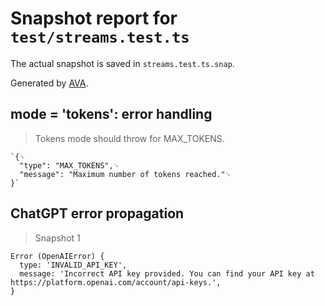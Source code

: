 # Snapshot report for `test/streams.test.ts`

The actual snapshot is saved in `streams.test.ts.snap`.

Generated by [AVA](https://avajs.dev).

## mode = 'tokens': error handling

> Tokens mode should throw for MAX_TOKENS.

    `{␊
      "type": "MAX_TOKENS",␊
      "message": "Maximum number of tokens reached."␊
    }`

## ChatGPT error propagation

> Snapshot 1

    Error (OpenAIError) {
      type: 'INVALID_API_KEY',
      message: 'Incorrect API key provided. You can find your API key at https://platform.openai.com/account/api-keys.',
    }
